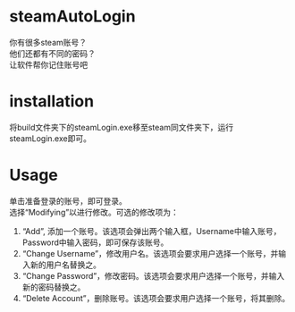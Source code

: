 # steamAutoLogin
你有很多steam账号？  
他们还都有不同的密码？  
让软件帮你记住账号吧  

# installation
将build文件夹下的steamLogin.exe移至steam同文件夹下，运行steamLogin.exe即可。

# Usage
单击准备登录的账号，即可登录。  
选择“Modifying”以进行修改。可选的修改项为：  
1. “Add”, 添加一个账号。该选项会弹出两个输入框，Username中输入账号，Password中输入密码，即可保存该账号。  
2. “Change Username”，修改用户名。该选项会要求用户选择一个账号，并输入新的用户名替换之。  
3. “Change Password”，修改密码。该选项会要求用户选择一个账号，并输入新的密码替换之。  
4. “Delete Account”，删除账号。该选项会要求用户选择一个账号，将其删除。


